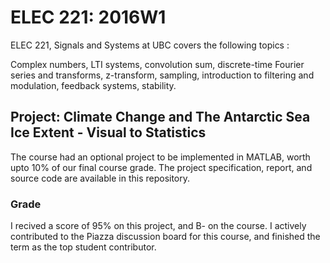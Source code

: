 # ELEC 221: 2016W1

ELEC 221, Signals and Systems at UBC covers the following topics :

Complex numbers, LTI systems, convolution sum, discrete-time Fourier series and transforms, z-transform, sampling, introduction to filtering and modulation, feedback systems, stability.

## Project: Climate Change and The Antarctic Sea Ice Extent - Visual to Statistics

The course had an optional project to be implemented in MATLAB, worth upto 10% of our final course grade. The project specification, report, and source code are available in this repository. 

### Grade

I recived a score of 95% on this project, and B- on the course. I actively contributed to the Piazza discussion board for this course, and finished the term as the top student contributor.